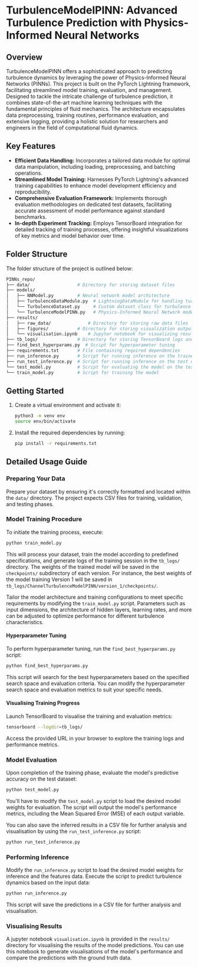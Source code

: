 # TurbulenceModelPINN: Advanced Turbulence Prediction with Physics-Informed Neural Networks

## Overview

TurbulenceModelPINN offers a sophisticated approach to predicting turbulence dynamics by leveraging the power of Physics-Informed Neural Networks (PINNs). This project is built on the PyTorch Lightning framework, facilitating streamlined model training, evaluation, and management. Designed to tackle the intricate challenge of turbulence prediction, it combines state-of-the-art machine learning techniques with the fundamental principles of fluid mechanics. The architecture encapsulates data preprocessing, training routines, performance evaluation, and extensive logging, providing a holistic solution for researchers and engineers in the field of computational fluid dynamics.

## Key Features

- **Efficient Data Handling:** Incorporates a tailored data module for optimal data manipulation, including loading, preprocessing, and batching operations.
- **Streamlined Model Training:** Harnesses PyTorch Lightning's advanced training capabilities to enhance model development efficiency and reproducibility.
- **Comprehensive Evaluation Framework:** Implements thorough evaluation methodologies on dedicated test datasets, facilitating accurate assessment of model performance against standard benchmarks.
- **In-depth Experiment Tracking:** Employs TensorBoard integration for detailed tracking of training processes, offering insightful visualizations of key metrics and model behavior over time.

## Folder Structure

The folder structure of the project is outlined below:

```bash
PINNs_repo/
├── data/                  # Directory for storing dataset files
├── models/
│   ├── NNModel.py         # Neural network model architecture
│   ├── TurbulenceDataModule.py  # LightningDataModule for handling turbulence data
│   └── TurbulenceDataset.py     # Custom dataset class for turbulence data
│   └── TurbulenceModelPINN.py   # Physics-Informed Neural Network model
├── results/
│   ├── raw_data/              # Directory for storing raw data files
│   ├── figures/           # Directory for storing visualization outputs
│   └── visualisation.ipynb    # Jupyter notebook for visualizing results
├── tb_logs/               # Directory for storing TensorBoard logs and model checkpoints
├── find_best_hyperparams.py  # Script for hyperparameter tuning
├── requirements.txt       # File containing required dependencies
├── run_inference.py       # Script for running inference on the trained model
├── run_test_inference.py  # Script for running inference on the test dataset
└── test_model.py          # Script for evaluating the model on the test dataset
└── train_model.py         # Script for training the model
```


## Getting Started

1. Create a virtual environment and activate it:

   ```bash
   python3 -m venv env
   source env/bin/activate
   ```

2. Install the required dependencies by running:

   ```bash
   pip install -r requirements.txt
   ```

## Detailed Usage Guide

### Preparing Your Data

Prepare your dataset by ensuring it's correctly formatted and located within the `data/` directory. The project expects CSV files for training, validation, and testing phases.

### Model Training Procedure

To initiate the training process, execute:

```bash
python train_model.py
```

This will process your dataset, train the model according to predefined specifications, and generate logs of the training session in the `tb_logs/` directory. The weights of the trained model will be saved in the `checkpoints/` subdirectory of each version. For instance, the best weights of the model training Version 1 will be saved in `tb_logs/ChannelTurbulenceModelPINN/version_1/checkpoints/`.

Tailor the model architecture and training configurations to meet specific requirements by modifying the `train_model.py` script. Parameters such as input dimensions, the architecture of hidden layers, learning rates, and more can be adjusted to optimize performance for different turbulence characteristics.

#### Hyperparameter Tuning

To perform hyperparameter tuning, run the `find_best_hyperparams.py` script:

```bash
python find_best_hyperparams.py
```

This script will search for the best hyperparameters based on the specified search space and evaluation criteria. You can modify the hyperparameter search space and evaluation metrics to suit your specific needs.

#### Visualising Training Progress

Launch TensorBoard to visualise the training and evaluation metrics:

```bash
tensorboard --logdir=tb_logs/
```

Access the provided URL in your browser to explore the training logs and performance metrics.

### Model Evaluation

Upon completion of the training phase, evaluate the model's predictive accuracy on the test dataset:

```bash
python test_model.py
```

You'll have to modify the `test_model.py` script to load the desired model weights for evaluation. The script will output the model's performance metrics, including the Mean Squared Error (MSE) of each output variable.

You can also save the inferred results in a CSV file for further analysis and visualisation by using the `run_test_inference.py` script:

```bash 
python run_test_inference.py
```

### Performing Inference

Modify the `run_inference.py` script to load the desired model weights for inference and the features data. Execute the script to predict turbulence dynamics based on the input data:

```bash
python run_inference.py
```

This script will save the predictions in a CSV file for further analysis and visualisation.

### Visualising Results

A jupyter notebook `visualisation.ipynb` is provided in the `results/` directory for visualising the results of the model predictions. You can use this notebook to generate visualisations of the model's performance and compare the predictions with the ground truth data.
